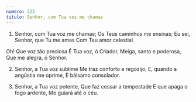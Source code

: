 ```yaml
---
numero: 225
titulo: Senhor, com Tua voz me chamas
---
```

1. Senhor, com Tua voz me chamas;
Os Teus caminhos me ensinas;
Eu sei, Senhor, que Tu me amas
Com Teu amor celestial.

Oh! Que voz tão preciosa
É Tua voz, ó Criador,
Meiga, santa e poderosa,
Que me alegra, ó Senhor.

2. Senhor, a Tua voz sublime
Me traz conforto e regozijo,
E, quando a angústia me oprime,
È bálsamo consolador.

3. Senhor, a Tua voz potente,
Que faz cessar a tempestade
E que apaga o fogo ardente,
Me guiará até o céu.

